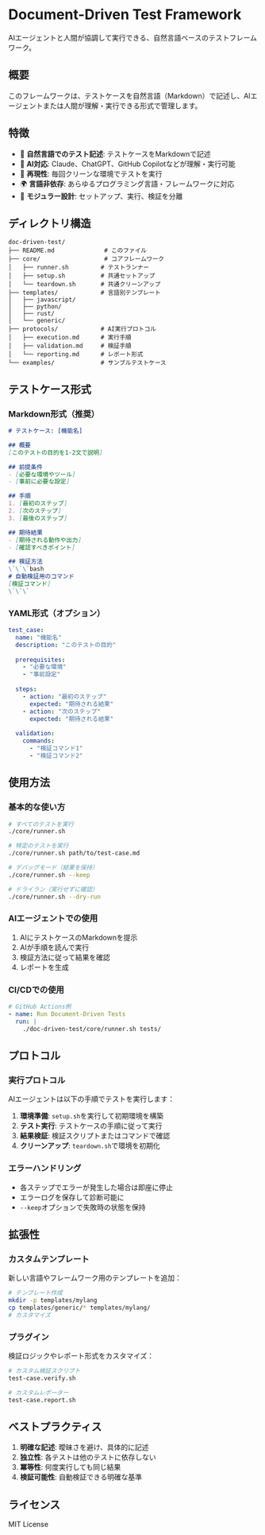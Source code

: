 # Document-Driven Test Framework

AIエージェントと人間が協調して実行できる、自然言語ベースのテストフレームワーク。

## 概要

このフレームワークは、テストケースを自然言語（Markdown）で記述し、AIエージェントまたは人間が理解・実行できる形式で管理します。

## 特徴

- 📝 **自然言語でのテスト記述**: テストケースをMarkdownで記述
- 🤖 **AI対応**: Claude、ChatGPT、GitHub Copilotなどが理解・実行可能
- 🔄 **再現性**: 毎回クリーンな環境でテストを実行
- 🌍 **言語非依存**: あらゆるプログラミング言語・フレームワークに対応
- 🧩 **モジュラー設計**: セットアップ、実行、検証を分離

## ディレクトリ構造

```
doc-driven-test/
├── README.md              # このファイル
├── core/                  # コアフレームワーク
│   ├── runner.sh         # テストランナー
│   ├── setup.sh          # 共通セットアップ
│   └── teardown.sh       # 共通クリーンアップ
├── templates/            # 言語別テンプレート
│   ├── javascript/
│   ├── python/
│   ├── rust/
│   └── generic/
├── protocols/            # AI実行プロトコル
│   ├── execution.md      # 実行手順
│   ├── validation.md     # 検証手順
│   └── reporting.md      # レポート形式
└── examples/             # サンプルテストケース
```

## テストケース形式

### Markdown形式（推奨）

```markdown
# テストケース: [機能名]

## 概要
[このテストの目的を1-2文で説明]

## 前提条件
- [必要な環境やツール]
- [事前に必要な設定]

## 手順
1. [最初のステップ]
2. [次のステップ]
3. [最後のステップ]

## 期待結果
- [期待される動作や出力]
- [確認すべきポイント]

## 検証方法
\`\`\`bash
# 自動検証用のコマンド
[検証コマンド]
\`\`\`
```

### YAML形式（オプション）

```yaml
test_case:
  name: "機能名"
  description: "このテストの目的"
  
  prerequisites:
    - "必要な環境"
    - "事前設定"
  
  steps:
    - action: "最初のステップ"
      expected: "期待される結果"
    - action: "次のステップ"
      expected: "期待される結果"
  
  validation:
    commands:
      - "検証コマンド1"
      - "検証コマンド2"
```

## 使用方法

### 基本的な使い方

```bash
# すべてのテストを実行
./core/runner.sh

# 特定のテストを実行
./core/runner.sh path/to/test-case.md

# デバッグモード（結果を保持）
./core/runner.sh --keep

# ドライラン（実行せずに確認）
./core/runner.sh --dry-run
```

### AIエージェントでの使用

1. AIにテストケースのMarkdownを提示
2. AIが手順を読んで実行
3. 検証方法に従って結果を確認
4. レポートを生成

### CI/CDでの使用

```yaml
# GitHub Actions例
- name: Run Document-Driven Tests
  run: |
    ./doc-driven-test/core/runner.sh tests/
```

## プロトコル

### 実行プロトコル

AIエージェントは以下の手順でテストを実行します：

1. **環境準備**: `setup.sh`を実行して初期環境を構築
2. **テスト実行**: テストケースの手順に従って実行
3. **結果検証**: 検証スクリプトまたはコマンドで確認
4. **クリーンアップ**: `teardown.sh`で環境を初期化

### エラーハンドリング

- 各ステップでエラーが発生した場合は即座に停止
- エラーログを保存して診断可能に
- `--keep`オプションで失敗時の状態を保持

## 拡張性

### カスタムテンプレート

新しい言語やフレームワーク用のテンプレートを追加：

```bash
# テンプレート作成
mkdir -p templates/mylang
cp templates/generic/* templates/mylang/
# カスタマイズ
```

### プラグイン

検証ロジックやレポート形式をカスタマイズ：

```bash
# カスタム検証スクリプト
test-case.verify.sh

# カスタムレポーター
test-case.report.sh
```

## ベストプラクティス

1. **明確な記述**: 曖昧さを避け、具体的に記述
2. **独立性**: 各テストは他のテストに依存しない
3. **冪等性**: 何度実行しても同じ結果
4. **検証可能性**: 自動検証できる明確な基準

## ライセンス

MIT License